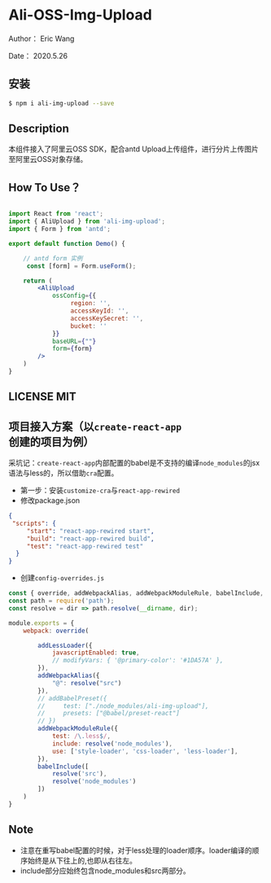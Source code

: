 # Ali-OSS-Img-Upload

Author： Eric Wang

Date： 2020.5.26

## 安装

```bash
$ npm i ali-img-upload --save
```

## Description

本组件接入了阿里云OSS SDK，配合antd Upload上传组件，进行分片上传图片至阿里云OSS对象存储。

## How To Use？

```jsx

import React from 'react';
import { AliUpload } from 'ali-img-upload';
import { Form } from 'antd';

export default function Demo() {

    // antd form 实例
     const [form] = Form.useForm();

    return (
        <AliUpload
            ossConfig={{
                 region: '',
                 accessKeyId: '',
                 accessKeySecret: '',
                 bucket: ''
            }}
            baseURL={""}
            form={form}
        />
    )
}

```

## LICENSE MIT

## 项目接入方案（以`create-react-app`创建的项目为例）

采坑记：`create-react-app`内部配置的babel是不支持的编译`node_modules`的jsx语法与less的，所以借助`cra`配置。

- 第一步：安装`customize-cra`与`react-app-rewired`
- 修改package.json

```json
{
 "scripts": {
     "start": "react-app-rewired start",
     "build": "react-app-rewired build",
     "test": "react-app-rewired test"
  }
}
```
- 创建`config-overrides.js`
```js
const { override, addWebpackAlias, addWebpackModuleRule, babelInclude, addLessLoader } = require('customize-cra');
const path = require('path');
const resolve = dir => path.resolve(__dirname, dir);

module.exports = {
    webpack: override(

        addLessLoader({
            javascriptEnabled: true,
            // modifyVars: { '@primary-color': '#1DA57A' },
        }),
        addWebpackAlias({
            "@": resolve("src")
        }),
        // addBabelPreset({
        //     test: ["./node_modules/ali-img-upload"],
        //     presets: ["@babel/preset-react"]
        // })
        addWebpackModuleRule({
            test: /\.less$/,
            include: resolve('node_modules'),
            use: ['style-loader', 'css-loader', 'less-loader'],
        }),
        babelInclude([
            resolve('src'),
            resolve('node_modules')
        ])
    )
}
```
## Note

- 注意在重写babel配置的时候，对于less处理的loader顺序。loader编译的顺序始终是从下往上的,也即从右往左。
- include部分应始终包含node_modules和src两部分。



